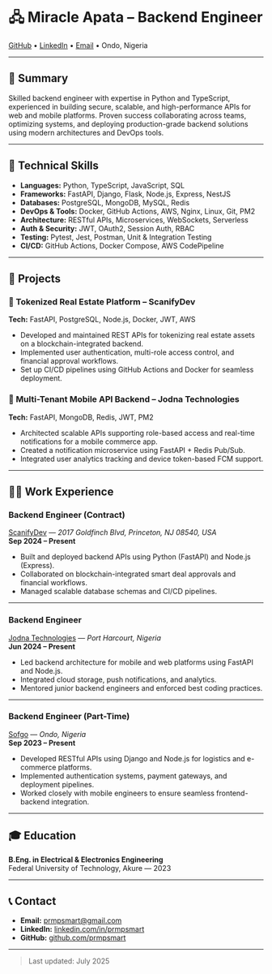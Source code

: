 # 🖧 Miracle Apata – Backend Engineer

[GitHub](https://github.com/prmpsmart) • [LinkedIn](https://linkedin.com/in/prmpsmart) • [Email](mailto:prmpsmart@gmail.com) • Ondo, Nigeria

---

## 💼 Summary

Skilled backend engineer with expertise in Python and TypeScript, experienced in building secure, scalable, and high-performance APIs for web and mobile platforms. Proven success collaborating across teams, optimizing systems, and deploying production-grade backend solutions using modern architectures and DevOps tools.

---

## 🧰 Technical Skills

- **Languages:** Python, TypeScript, JavaScript, SQL
- **Frameworks:** FastAPI, Django, Flask, Node.js, Express, NestJS
- **Databases:** PostgreSQL, MongoDB, MySQL, Redis
- **DevOps & Tools:** Docker, GitHub Actions, AWS, Nginx, Linux, Git, PM2
- **Architecture:** RESTful APIs, Microservices, WebSockets, Serverless
- **Auth & Security:** JWT, OAuth2, Session Auth, RBAC
- **Testing:** Pytest, Jest, Postman, Unit & Integration Testing
- **CI/CD:** GitHub Actions, Docker Compose, AWS CodePipeline

---

## 🚀 Projects

### 🔹 Tokenized Real Estate Platform – ScanifyDev

**Tech:** FastAPI, PostgreSQL, Node.js, Docker, JWT, AWS

- Developed and maintained REST APIs for tokenizing real estate assets on a blockchain-integrated backend.
- Implemented user authentication, multi-role access control, and financial approval workflows.
- Set up CI/CD pipelines using GitHub Actions and Docker for seamless deployment.

### 🔹 Multi-Tenant Mobile API Backend – Jodna Technologies

**Tech:** FastAPI, MongoDB, Redis, JWT, PM2

- Architected scalable APIs supporting role-based access and real-time notifications for a mobile commerce app.
- Created a notification microservice using FastAPI + Redis Pub/Sub.
- Integrated user analytics tracking and device token-based FCM support.

---

## 🧑‍💻 Work Experience

### **Backend Engineer (Contract)**

[ScanifyDev](https://scanifydev.com/) — _2017 Goldfinch Blvd, Princeton, NJ 08540, USA_  
**Sep 2024 – Present**

- Built and deployed backend APIs using Python (FastAPI) and Node.js (Express).
- Collaborated on blockchain-integrated smart deal approvals and financial workflows.
- Managed scalable database schemas and CI/CD pipelines.

---

### **Backend Engineer**

[Jodna Technologies](https://www.jodnatechnologies.com/) — _Port Harcourt, Nigeria_  
**Jun 2024 – Present**

- Led backend architecture for mobile and web platforms using FastAPI and Node.js.
- Integrated cloud storage, push notifications, and analytics.
- Mentored junior backend engineers and enforced best coding practices.

---

### **Backend Engineer (Part-Time)**

[Sofgo](https://sofgo.io/) — _Ondo, Nigeria_  
**Sep 2023 – Present**

- Developed RESTful APIs using Django and Node.js for logistics and e-commerce platforms.
- Implemented authentication systems, payment gateways, and deployment pipelines.
- Worked closely with mobile engineers to ensure seamless frontend-backend integration.

---

## 🎓 Education

**B.Eng. in Electrical & Electronics Engineering**  
Federal University of Technology, Akure — 2023

---

## 📞 Contact

- **Email:** <prmpsmart@gmail.com>
- **LinkedIn:** [linkedin.com/in/prmpsmart](https://linkedin.com/in/prmpsmart)
- **GitHub:** [github.com/prmpsmart](https://github.com/prmpsmart)

---

> Last updated: July 2025

